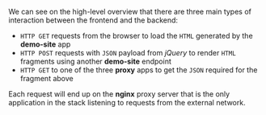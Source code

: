 We can see on the high-level overview that there are three main types of interaction
between the frontend and the backend:

- `HTTP GET` requests from the browser to load the `HTML` generated by the **demo-site** app
- `HTTP POST` requests with `JSON` payload from *jQuery* to render `HTML` fragments 
  using another **demo-site** endpoint
- `HTTP GET` to one of the three **proxy** apps to get the `JSON` required for the fragment above

Each request will end up on the **nginx** proxy server that is the only application in the
stack listening to requests from the external network.
